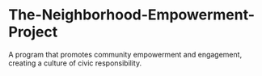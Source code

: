 # The-Neighborhood-Empowerment-Project
A program that promotes community empowerment and engagement, creating a culture of civic responsibility.
